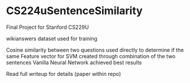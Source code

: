 # CS224uSentenceSimilarity

Final Project for Stanford CS229U

wikianswers dataset used for training

Cosine similarity between two questions used directly to determine if the same
Feature vector for SVM created through combination of the two sentences
Vanilla Neural Network achieved best results

Read full writeup for details (paper within repo)
